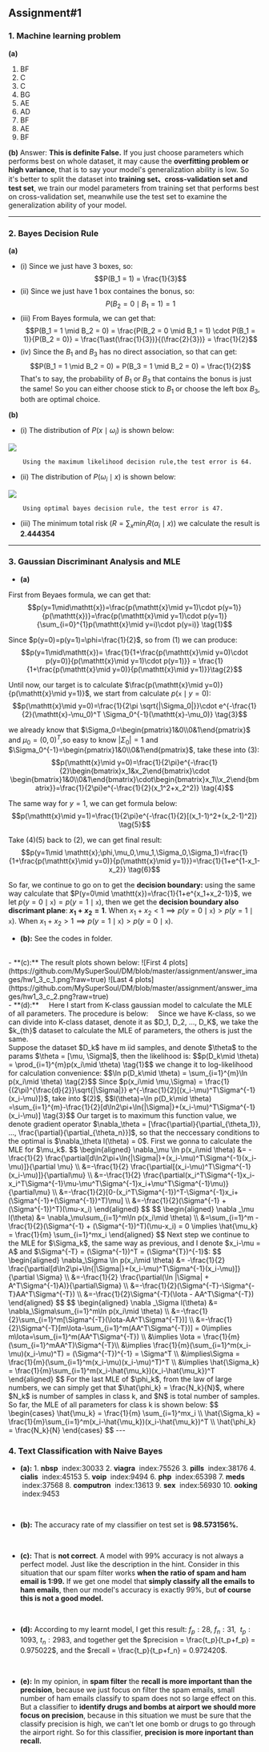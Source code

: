 ## Assignment#1

### 1. Machine learning problem
**(a)**
1) BF
2) C
3) C
4) BG
5) AE
6) AD
7) BF
8) AE
9) BF

**(b)**
Answer: **This is definite False.** If you just choose parameters which performs best on whole dataset, it may cause the **overfitting problem or high variance**, that is to say your model's generalization ability is low. So it's better to split the dataset into **training set、cross-validation set and test set**, we train our model parameters from training set that performs best on cross-validation set, meanwhile use the test set to examine the generalization ability of your model.

---

### 2. Bayes Decision Rule
**(a)**
- (i) Since we just have 3 boxes, so: $$P(B_1 = 1) = \frac{1}{3}$$
- (ii) Since we just have 1 box containes the bonus, so: $$P(B_2 = 0 \mid B_1 = 1) = 1$$
- (iii) From Bayes formula, we can get that: $$P(B_1 = 1 \mid B_2 = 0) = \frac{P(B_2 = 0 \mid B_1 = 1) \cdot P(B_1 = 1)}{P(B_2 = 0)} = \frac{1\ast(\frac{1}{3})}{(\frac{2}{3})} = \frac{1}{2}$$
- (iv) Since the $B_1$ and $B_3$ has no direct association, so that can get:$$P(B_1 = 1 \mid B_2 = 0) = P(B_3 = 1 \mid B_2 = 0) = \frac{1}{2}$$
That's to say, the probability of $B_1$ or $B_3$ that contains the bonus is just the same! So you can either choose stick to $B_1$ or choose the left box $B_3$, both are optimal choice.

**(b)**
- (i) The distribution of $P(x \mid \omega_i)$ is shown below:

![](https://github.com/MySuperSoul/DM/blob/master/assignment/answer_images/hw1_2_b_i.png?raw=true)

        Using the maximum likelihood decision rule,the test error is 64.

- (ii) The distribution of $P(\omega_i \mid x)$ is shown below:

![](https://github.com/MySuperSoul/DM/blob/master/assignment/answer_images/hw1_2_b_ii.png?raw=true)

        Using optimal bayes decision rule, the test error is 47.

- (iii) The minimum total risk $(R = \sum_xmin_iR(\alpha_i \mid x))$ we calculate the result is **2.444354**

---

### 3. Gaussian Discriminant Analysis and MLE
- **(a)**

First from Beyaes formula, we can get that:
$$p(y=1\mid\mathtt{x})=\frac{p(\mathtt{x}\mid y=1)\cdot p(y=1)}{p(\mathtt{x})}=\frac{p(\mathtt{x}\mid y=1)\cdot p(y=1)}{\sum_{i=0}^{1}p(\mathtt{x}\mid y=i)\cdot p(y=i)} \tag{1}$$

Since $p(y=0)=p(y=1)=\phi=\frac{1}{2}$, so from $(1)$ we can produce:
$$p(y=1\mid\mathtt{x})= \frac{1}{1+\frac{p(\mathtt{x}\mid y=0)\cdot p(y=0)}{p(\mathtt{x}\mid y=1)\cdot p(y=1)}} = \frac{1}{1+\frac{p(\mathtt{x}\mid y=0)}{p(\mathtt{x}\mid y=1)}}\tag{2}$$

Until now, our target is to calculate $\frac{p(\mathtt{x}\mid y=0)}{p(\mathtt{x}\mid y=1)}$, we start from calculate $p(\mathtt{x}\mid y=0)$:
$$p(\mathtt{x}\mid y=0)=\frac{1}{2\pi \sqrt{|\Sigma_0|}}\cdot e^{-\frac{1}{2}(\mathtt{x}-\mu_0)^T \Sigma_0^{-1}(\mathtt{x}-\mu_0)} \tag{3}$$

we already know that $\Sigma_0=\begin{pmatrix}1&0\\0&1\end{pmatrix}$ and $\mu_0=(0, 0)^T$,so easy to know $|\Sigma_0|=1$ and $\Sigma_0^{-1}=\begin{pmatrix}1&0\\0&1\end{pmatrix}$, take these into $(3)$:
$$p(\mathtt{x}\mid y=0)=\frac{1}{2\pi}e^{-\frac{1}{2}\begin{bmatrix}x_1&x_2\end{bmatrix}\cdot \begin{bmatrix}1&0\\0&1\end{bmatrix}\cdot\begin{bmatrix}x_1\\x_2\end{bmatrix}}=\frac{1}{2\pi}e^{-\frac{1}{2}(x_1^2+x_2^2)} \tag{4}$$

The same way for $y=1$, we can get formula below:
$$p(\mathtt{x}\mid y=1)=\frac{1}{2\pi}e^{-\frac{1}{2}[(x_1-1)^2+(x_2-1)^2]} \tag{5}$$

Take $(4)(5)$ back to $(2)$, we can get final result:
$$p(y=1\mid \mathtt{x};\phi,\mu_0,\mu_1,\Sigma_0,\Sigma_1)=\frac{1}{1+\frac{p(\mathtt{x}\mid y=0)}{p(\mathtt{x}\mid y=1)}}=\frac{1}{1+e^{1-x_1-x_2}} \tag{6}$$

So far, we continue to go on to get the **decision boundary:** using the same way calculate that $P(y=0\mid \mathtt{x})=\frac{1}{1+e^{x_1+x_2-1}}$, we let $p(y=0\mid \mathtt{x})=p(y=1\mid \mathtt{x})$, then we get the **decision boundary also discrimant plane**: **$x_1+x_2=1$**. When $x_1+x_2<1\implies p(y=0\mid \mathtt{x})>p(y=1\mid \mathtt{x}).$ When $x_1+x_2>1\implies p(y=1\mid \mathtt{x})>p(y=0\mid \mathtt{x}).$

- **(b):** See the codes in folder.
<br>
- **(c):** The result plots shown below:
![First 4 plots](https://github.com/MySuperSoul/DM/blob/master/assignment/answer_images/hw1_3_c_1.png?raw=true)
![Last 4 plots](https://github.com/MySuperSoul/DM/blob/master/assignment/answer_images/hw1_3_c_2.png?raw=true)
<br>
- **(d):**
&nbsp;&nbsp;&nbsp;&nbsp;Here I start from K-class gaussian model to calculate the MLE of all parameters. The procedure is below:
&nbsp;&nbsp;&nbsp;&nbsp;Since we have K-class, so we can divide into K-class dataset, denote it as $D_1, D_2, ..., D_K$, we take the $k_{th}$ dataset to calculate the MLE of parameters, the others is just the same.
<br>
Suppose the dataset $D_k$ have m iid samples, and denote $\theta$ to the params $\theta = [\mu, \Sigma]$, then the likelihood is: 
$$p(D_k\mid \theta) = \prod_{i=1}^{m}p(x_i\mid \theta) \tag{1}$$
we change it to log-likelihood for calculation convenience:
$$\ln p(D_k\mid \theta) = \sum_{i=1}^{m}\ln p(x_i\mid \theta) \tag{2}$$
Since $p(x_i\mid \mu,\Sigma) = \frac{1}{(2\pi)^{\frac{d}{2}}\sqrt{|\Sigma|}} e^{-\frac{1}{2}[(x_i-\mu)^T\Sigma^{-1}(x_i-\mu)]}$, take into $(2)$,
$$l(\theta)=\ln p(D_k\mid \theta) =\sum_{i=1}^{m}-\frac{1}{2}[d\ln2\pi+\ln{|\Sigma|}+(x_i-\mu)^T\Sigma^{-1}(x_i-\mu)] \tag{3}$$
Our target is to maximum this function value, we denote gradient operator $\nabla_\theta = [\frac{\partial}{\partial_{\theta_1}}, ..., \frac{\partial}{\partial_{\theta_n}}]$, so that the neccessary conditions to the optimal is $\nabla_\theta l(\theta) = 0$. First we gonna to calculate the MLE for $\mu_k$.
$$
\begin{aligned}
\nabla_\mu \ln p(x_i\mid \theta) &= -\frac{1}{2} \frac{\partial[d\ln2\pi+\ln{|\Sigma|}+(x_i-\mu)^T\Sigma^{-1}(x_i-\mu)]}{\partial \mu} \\
&=-\frac{1}{2} \frac{\partial[(x_i-\mu)^T\Sigma^{-1}(x_i-\mu)]}{\partial\mu} \\
&=-\frac{1}{2} \frac{\partial(x_i^T\Sigma^{-1}x_i-x_i^T\Sigma^{-1}\mu-\mu^T\Sigma^{-1}x_i+\mu^T\Sigma^{-1}\mu)}{\partial\mu} \\
&=-\frac{1}{2}[0-(x_i^T\Sigma^{-1})^T-\Sigma^{-1}x_i+(\Sigma^{-1}+(\Sigma^{-1})^T)\mu] \\
&=-\frac{1}{2}(\Sigma^{-1} + (\Sigma^{-1})^T)(\mu-x_i)
\end{aligned}
$$ 
$$
\begin{aligned}
\nabla _\mu l(\theta) &= \nabla_\mu\sum_{i=1}^m\ln p(x_i\mid \theta) \\
&=\sum_{i=1}^m -\frac{1}{2}(\Sigma^{-1} + (\Sigma^{-1})^T)(\mu-x_i) = 0 \implies \hat{\mu_k} = \frac{1}{m} \sum_{i=1}^mx_i
\end{aligned}
$$
Next step we continue to the MLE for $\Sigma_k$, the same way as previous, and I denote $x_i-\mu = A$ and $\Sigma^{-T} = (\Sigma^{-1})^T = (\Sigma^{T})^{-1}$:
$$
\begin{aligned}
\nabla_\Sigma \ln p(x_i\mid \theta) &= -\frac{1}{2} \frac{\partial[d\ln2\pi+\ln{|\Sigma|}+(x_i-\mu)^T\Sigma^{-1}(x_i-\mu)]}{\partial \Sigma} \\    
&=-\frac{1}{2} \frac{\partial(\ln |\Sigma| + A^T\Sigma^{-1}A)}{\partial\Sigma} \\
&=-\frac{1}{2}(\Sigma^{-T}-\Sigma^{-T}AA^T\Sigma^{-T}) \\
&=-\frac{1}{2}\Sigma^{-T}(\Iota - AA^T\Sigma^{-T})
\end{aligned}
$$
$$
\begin{aligned}
\nabla _\Sigma l(\theta) &= \nabla_\Sigma\sum_{i=1}^m\ln p(x_i\mid \theta) \\
&=-\frac{1}{2}\sum_{i=1}^m[\Sigma^{-T}(\Iota-AA^T\Sigma^{-T})] \\
&=-\frac{1}{2}\Sigma^{-T}[m\Iota-\sum_{i=1}^m(AA^T\Sigma^{-T})] = 0\implies m\Iota=\sum_{i=1}^m(AA^T\Sigma^{-T}) \\
&\implies \Iota = \frac{1}{m}(\sum_{i=1}^mAA^T)\Sigma^{-T}\\
&\implies \frac{1}{m}(\sum_{i=1}^m(x_i-\mu)(x_i-\mu)^T) = (\Sigma^{-T})^{-1} = \Sigma^T \\
&\implies\Sigma = \frac{1}{m}(\sum_{i=1}^m(x_i-\mu)(x_i-\mu)^T)^T \\
&\implies \hat{\Sigma_k} = \frac{1}{m}\sum_{i=1}^m(x_i-\hat{\mu_k})(x_i-\hat{\mu_k})^T
\end{aligned}
$$
For the last MLE of $\phi_k$, from the law of large numbers, we can simply get that $\hat{\phi_k} = \frac{N_k}{N}$, where $N_k$ is number of samples in class k, and $N$ is total number of samples.
<br>
So far, the MLE of all parameters for class k is shown below:
$$
\begin{cases}
\hat{\mu_k} = \frac{1}{m} \sum_{i=1}^mx_i \\
\hat{\Sigma_k} = \frac{1}{m}\sum_{i=1}^m(x_i-\hat{\mu_k})(x_i-\hat{\mu_k})^T \\
\hat{\phi_k} = \frac{N_k}{N}
\end{cases}
$$
---

### 4. Text Classification with Naive Bayes

- **(a):**
        1. **nbsp**  &nbsp;index:30033
        2. **viagra** &nbsp;index:75526
        3. **pills** &nbsp;index:38176
        4. **cialis** &nbsp;index:45153
        5. **voip** &nbsp;index:9494
        6. **php** &nbsp;index:65398
        7. **meds** &nbsp;index:37568
        8. **computron** &nbsp;index:13613
        9. **sex** &nbsp;index:56930
        10. **ooking** &nbsp;index:9453
<br>

- **(b):**
The accuracy rate of my classifier on test set is **98.573156%.**
<br>

- **(c):**
That is **not correct**. A model with 99% accuracy is not always a perfect model. Just like the description in the hint. Consider in this situation that our spam filter works **when the ratio of spam and ham email is 1:99.** If we get one model that **simply classify all the emails to ham emails**, then our model's accuracy is exactly 99%, but **of course this is not a good model.**
<br>

- **(d):**
According to my learnt model, I get this result: $f_p:28,$&nbsp;$f_n: 31,$&nbsp; $t_p: 1093,$&nbsp;$t_n: 2983,$ and together get the $precision = \frac{t_p}{t_p+f_p} = 0.975022$, and the $recall = \frac{t_p}{t_p+f_n} = 0.972420$.
<br>

- **(e):**
In my opinion, in **spam filter** the **recall is more important than the precision**, because we just focus on filter the spam emails, small number of ham emails classify to spam does not so large effect on this. But a classifier to **identify drugs and bombs at airport we should more focus on precision**, because in this situation we must be sure that the classify precision is high, we can't let one bomb or drugs to go through the airport right. So for this classifier, **precision is more inportant than recall.**
